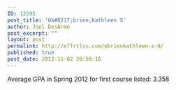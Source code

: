 ```yaml
---
ID: 12295
post_title: 'O&#8217;brien,Kathleen S'
author: Joel DesArmo
post_excerpt: ""
layout: post
permalink: http://effrtlss.com/obrienkathleen-s-6/
published: true
post_date: 2012-11-02 20:50:16
---
```

<p>Average GPA in Spring 2012 for first course listed: 3.358</p>